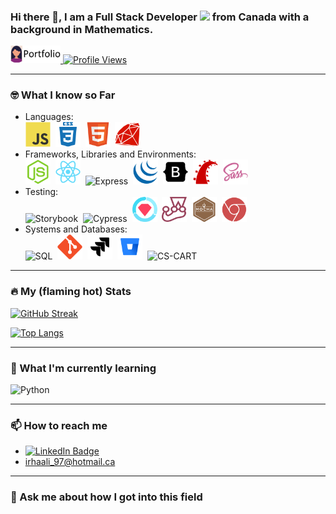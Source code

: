 ### Hi there 👋, I am a Full Stack Developer <img src="https://media.giphy.com/media/WUlplcMpOCEmTGBtBW/giphy.gif" width="30"> from Canada with a background in Mathematics.
<div id="badges" dir="auto" style="align: center;">
  <a href="https://uwaterloo.ca/scholar/i37ali" target="_blank">
    <img src="Screenshot 2023-04-04 at 7.54.33 AM.png" alt="Portfolio Badge" style="width: 80px;">
    <img src="https://komarev.com/ghpvc/?username=IrhaAli&style=flat-square&color=blue" alt="Profile Views" style="width: 130px;" />
  </a>
</div>

-----------------------------------------------------------------------------------------------------------------------------------------------------------

### 🤓 What I know so Far
- Languages: <div>
    <img src="https://github.com/devicons/devicon/blob/master/icons/javascript/javascript-original.svg" title="JavaScript" alt="JavaScript" width="40" height="40"/>&nbsp;
    <img src="https://github.com/devicons/devicon/blob/master/icons/css3/css3-plain-wordmark.svg"  title="CSS3" alt="CSS" width="40" height="40"/>&nbsp;
    <img src="https://github.com/devicons/devicon/blob/master/icons/html5/html5-original.svg" title="HTML5" alt="HTML" width="40" height="40"/>&nbsp;
    <img src="https://github.com/devicons/devicon/blob/master/icons/ruby/ruby-plain.svg" title="Ruby on Rails" alt="Ruby" width="40" height="40"/>
  </div>
- Frameworks, Libraries and Environments: <div>
    <img src="https://github.com/devicons/devicon/blob/master/icons/nodejs/nodejs-plain.svg" title="NodeJS" alt="NodeJS" width="40" height="40"/>&nbsp;
    <img src="https://github.com/devicons/devicon/blob/master/icons/react/react-original.svg" title="ReactJS" alt="ReactJS" width="40" height="40"/>&nbsp;
    <img src="https://w7.pngwing.com/pngs/925/447/png-transparent-express-js-node-js-javascript-mongodb-node-js-text-trademark-logo.png" title="Express" alt="Express" width="40" height="40"/>&nbsp;
    <img src="https://github.com/devicons/devicon/blob/master/icons/jquery/jquery-plain.svg" title="jQuery" alt="jQuery" width="40" height="40"/>&nbsp;
    <img src="https://github.com/devicons/devicon/blob/master/icons/bootstrap/bootstrap-plain.svg" title="Bootstrap" alt="Bootstrap" width="40" height="40"/>&nbsp;
    <img src="https://github.com/devicons/devicon/blob/master/icons/rails/rails-plain.svg" title="Rails" alt="Rails" width="40" height="40"/>&nbsp;
    <img src="https://github.com/devicons/devicon/blob/master/icons/sass/sass-original.svg" title="SASS" alt="SASS" width="40" height="40"/>&nbsp;
  </div>
- Testing: <div>
    <img src="https://www.svgrepo.com/show/354397/storybook-icon.svg" title="Storybook" alt="Storybook" width="40" height="40"/>&nbsp;
    <img src="https://encrypted-tbn0.gstatic.com/images?q=tbn:ANd9GcS6OWdYZseUmZvFNBNnNwm_koNUla5oDIKm270Q8QxG5Q&s" title="Cypress" alt="Cypress" width="40" height="40"/>&nbsp;
    <img src="https://github.com/devicons/devicon/blob/master/icons/rspec/rspec-original.svg" title="RSpec" alt="RSpec" width="40" height="40"/>&nbsp;
    <img src="https://github.com/devicons/devicon/blob/master/icons/jest/jest-plain.svg" title="Jest" alt="Jest" width="40" height="40"/>&nbsp;
    <img src="https://github.com/devicons/devicon/blob/master/icons/mocha/mocha-plain.svg" title="Mocha" alt="Mocha" width="40" height="40"/>&nbsp;
    <img src="https://github.com/devicons/devicon/blob/master/icons/chrome/chrome-plain.svg" title="Chai" alt="Chai" width="40" height="40"/>
  </div>
- Systems and Databases: <div>
    <img src="https://encrypted-tbn0.gstatic.com/images?q=tbn:ANd9GcScgqdZAi7dpcxwpBpTZdfphqIE8Xklnt7qr24R6XQ&s" title="SQL" alt="SQL" width="40" height="40"/>&nbsp;
    <img src="https://github.com/devicons/devicon/blob/master/icons/git/git-plain.svg" title="Git" alt="Git" width="40" height="40"/>&nbsp;
    <img src="https://github.com/devicons/devicon/blob/master/icons/jira/jira-plain.svg" title="Jira" alt="Jira" width="40" height="40"/>&nbsp;
    <img src="https://github.com/devicons/devicon/blob/master/icons/bitbucket/bitbucket-original.svg" title="Bitbucket" alt="Bitbucket" width="40" height="40"/>&nbsp;
    <img src="https://www.cs-cart.com/blog/wp-content/uploads/for_blog_logo.png" title="CS-CART" alt="CS-CART" width="40" height="40"/>
  </div>
  
-----------------------------------------------------------------------------------------------------------------------------------------------------------

### 🔥 My (flaming hot) Stats
[![GitHub Streak](http://github-readme-streak-stats.herokuapp.com?user=IrhaAli&theme=calm&hide_border=true)](https://git.io/streak-stats)

[![Top Langs](https://github-readme-stats.vercel.app/api/top-langs/?username=IrhaAli&layout=compact&theme=vision-friendly-dark)](https://github.com/anuraghazra/github-readme-stats)

-----------------------------------------------------------------------------------------------------------------------------------------------------------

### 🌱 What I'm currently learning
<div>
<img src="https://upload.wikimedia.org/wikipedia/commons/thumb/c/c3/Python-logo-notext.svg/1869px-Python-logo-notext.svg.png" title="Python" alt="Python" width="40" height="40"/>
</div>

-----------------------------------------------------------------------------------------------------------------------------------------------------------

### 📫 How to reach me
  - <a href="https://www.linkedin.com/in/irha-ali-522039105/" target="_blank">
      <img src="https://img.shields.io/badge/LinkedIn-blue?style=for-the-badge&logo=linkedin&logoColor=white" alt="LinkedIn Badge"/>
    </a>
  - irhaali_97@hotmail.ca

-----------------------------------------------------------------------------------------------------------------------------------------------------------

### 💬 Ask me about how I got into this field
<!--
**IrhaAli/IrhaAli** is a ✨ _special_ ✨ repository because its `README.md` (this file) appears on your GitHub profile.

Here are some ideas to get you started:

- 🔭 I’m currently working on ...
- 👯 I’m looking to collaborate on ...
- 🤔 I’m looking for help with ...
- 😄 Pronouns: ...
- ⚡ Fun fact: ...
-->
